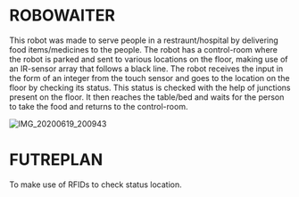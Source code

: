 # ROBOWAITER
This robot was made to serve people in a restraunt/hospital by delivering food items/medicines to the people.
The robot has a control-room where the robot is parked and sent to various locations on the floor, making use of an IR-sensor array that follows a black line.
The robot receives the input in the form of an integer from the touch sensor and goes to the location on the floor by checking its status. This status is checked with the help of junctions present on the floor. It then reaches the table/bed and waits for the person to take the food and returns to the control-room.

![IMG_20200619_200943](https://user-images.githubusercontent.com/56078295/104106503-70949300-52dc-11eb-94ed-2e589f56c284.jpg)

# FUTREPLAN
To make use of RFIDs to check status location.
